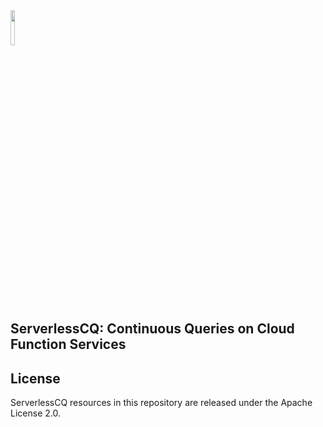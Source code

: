 <img src="https://i.imgur.com/NWgvrwh.png" width=12%>

## ServerlessCQ: Continuous Queries on Cloud Function Services

## License 

ServerlessCQ resources in this repository are released under the Apache License 2.0.
